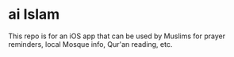 # ai Islam

This repo is for an iOS app that can be used by Muslims for prayer reminders, local Mosque info, Qur'an reading, etc.